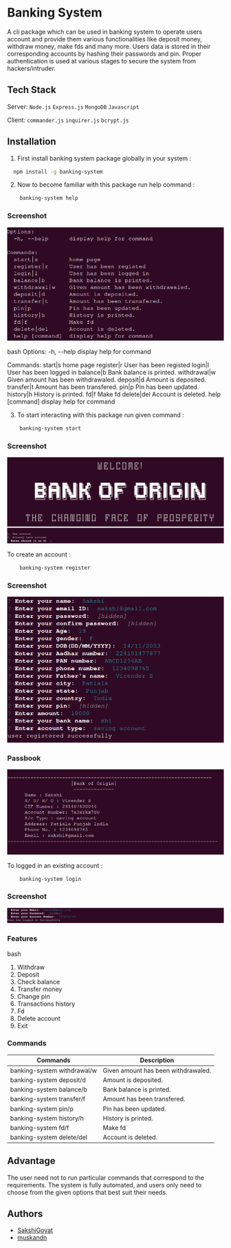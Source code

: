 # Banking System

A cli package which can be used in banking system to operate users account and provide them various functionalities like deposit money, withdraw money, make fds and many more. Users data is stored in their corresponding accounts by hashing their passwords and pin. Proper authentication is used at various stages to secure the system from hackers/intruder.




## Tech Stack



Server:  `Node.js` `Express.js` `MongoDB` `Javascript` 

Client: `commander.js` `inquirer.js` `bcrypt.js`




## Installation

1. First install banking system package globally in your system :

```bash
  npm install -g banking-system
```

2. Now to become familiar with this package run help command :
```bash
    banking-system help
```

### Screenshot
![alt text](https://github.com/SakshiGoyat/banking_system/blob/master/server/images/banking-system-help.png?raw=true)


bash
Options:
  -h, --help      display help for command

Commands:
  start|s         home page
  register|r      User has been registed
  login|l         User has been logged in
  balance|b       Bank balance is printed.
  withdrawal|w    Given amount has been withdrawaled.
  deposit|d       Amount is deposited.
  transfer|t      Amount has been transfered.
  pin|p           Pin has been updated.
  history|h       History is printed.
  fd|f            Make fd
  delete|del      Account is deleted.
  help [command]  display help for command

3. To start interacting with this package run given command :
```bash
    banking-system start
```
### Screenshot

![alt text](https://github.com/SakshiGoyat/banking_system/blob/master/server/images/banking-system-g.png?raw=true)
![alt text](https://github.com/SakshiGoyat/banking_system/blob/master/server/images/banking-system-s1.png?raw=true)

To create an account :
```bash
    banking-system register
```
### Screenshot

![alt text](https://github.com/SakshiGoyat/banking_system/blob/master/server/images/banking-system-r1.png?raw=true)

### Passbook

![alt text](https://github.com/SakshiGoyat/banking_system/blob/master/server/images/banking-system-r2.png?raw=true)

To logged in an existing account :
```bash
    banking-system login
```
### Screenshot

![alt text](https://github.com/SakshiGoyat/banking_system/blob/master/server/images/banking-system-l1.png?raw=true)

### Features
bash
1. Withdraw
2. Deposit
3. Check balance
4. Transfer money
5. Change pin
6. Transactions history
7. Fd
8. Delete account
9. Exit



### Commands
| Commands            | Description                                                              |
| ----------------- | ------------------------------------------------------------------ |
| banking-system withdrawal/w | Given amount has been withdrawaled. |
| banking-system deposit/d |  Amount is deposited.|
| banking-system balance/b |  Bank balance is printed.|
| banking-system transfer/f | Amount has been transfered. |
| banking-system pin/p |  Pin has been updated.|
| banking-system history/h |  History is printed.|
| banking-system fd/f |  Make fd|
| banking-system delete/del |  Account is deleted.|

## Advantage 
The user need not to run particular commands that correspond to the requirements.
The system is fully automated, and users only need to choose from the given options that best suit their needs.


## Authors
- [SakshiGoyat](https://github.com/SakshiGoyat)
- [muskandn](https://github.com/muskandn)
